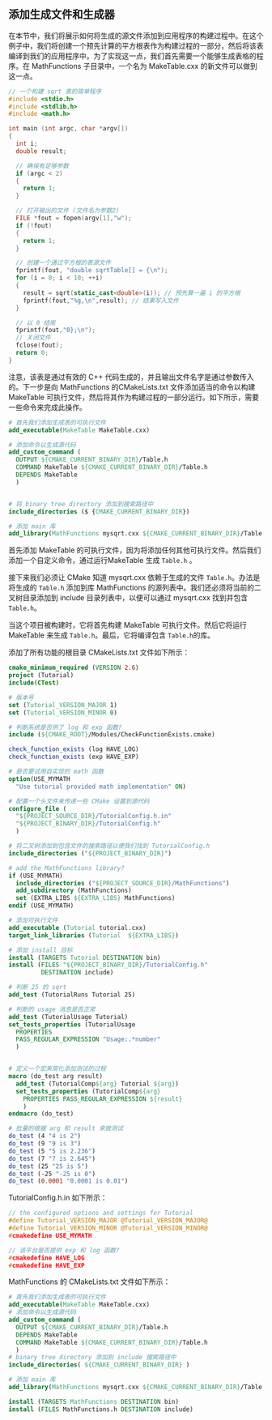 ## 添加生成文件和生成器

在本节中，我们将展示如何将生成的源文件添加到应用程序的构建过程中。在这个例子中，我们将创建一个预先计算的平方根表作为构建过程的一部分，然后将该表编译到我们的应用程序中。为了实现这一点，我们首先需要一个能够生成表格的程序。在 MathFunctions 子目录中，一个名为 MakeTable.cxx 的新文件可以做到这一点。

```cpp
// 一个构建 sqrt 表的简单程序 
#include <stdio.h>
#include <stdlib.h>
#include <math.h>

int main (int argc, char *argv[])
{
  int i;
  double result;

  // 确保有足够参数
  if (argc < 2)
  {
    return 1;
  }

  // 打开输出的文件 (文件名为参数2)
  FILE *fout = fopen(argv[1],"w");
  if (!fout)
  {
    return 1;
  }

  // 创建一个通过平方根的表源文件
  fprintf(fout, "double sqrtTable[] = {\n");
  for (i = 0; i < 10; ++i)
  {
    result = sqrt(static_cast<double>(i)); // 预先算一遍 i 的平方根
    fprintf(fout,"%g,\n",result); // 结果写入文件
  }

  // 以 0 结尾
  fprintf(fout,"0};\n");
  // 关闭文件
  fclose(fout);
  return 0;
}
```

注意，该表是通过有效的 C++ 代码生成的，并且输出文件名字是通过参数传入的。下一步是向 MathFunctions 的CMakeLists.txt 文件添加适当的命令以构建 MakeTable 可执行文件，然后将其作为构建过程的一部分运行。如下所示，需要一些命令来完成此操作。

```cmake
# 首先我们添加生成表的可执行文件
add_executable(MakeTable MakeTable.cxx)

# 添加命令以生成源代码
add_custom_command (
  OUTPUT ${CMAKE_CURRENT_BINARY_DIR}/Table.h
  COMMAND MakeTable ${CMAKE_CURRENT_BINARY_DIR}/Table.h
  DEPENDS MakeTable
  )


# 将 binary tree directory 添加到搜索路径中
include_directories ($ {CMAKE_CURRENT_BINARY_DIR})

# 添加 main 库
add_library(MathFunctions mysqrt.cxx ${CMAKE_CURRENT_BINARY_DIR}/Table.h  )
```

首先添加 MakeTable 的可执行文件，因为将添加任何其他可执行文件。然后我们添加一个自定义命令，通过运行MakeTable 生成 `Table.h` 。

接下来我们必须让 CMake 知道 mysqrt.cxx 依赖于生成的文件 `Table.h`。办法是将生成的 `Table.h` 添加到库 MathFunctions 的源列表中。我们还必须将当前的二叉树目录添加到 include 目录列表中，以便可以通过 mysqrt.cxx 找到并包含 `Table.h`。

当这个项目被构建时，它将首先构建 MakeTable 可执行文件。然后它将运行 MakeTable 来生成 `Table.h`。最后，它将编译包含 `Table.h`的库。

添加了所有功能的根目录 CMakeLists.txt 文件如下所示：

```cmake
cmake_minimum_required (VERSION 2.6)
project (Tutorial)
include(CTest)

# 版本号
set (Tutorial_VERSION_MAJOR 1)
set (Tutorial_VERSION_MINOR 0)

# 判断系统是否供了 log 和 exp 函数?
include (${CMAKE_ROOT}/Modules/CheckFunctionExists.cmake)

check_function_exists (log HAVE_LOG)
check_function_exists (exp HAVE_EXP)

# 是否要试用自实现的 math 函数
option(USE_MYMATH 
  "Use tutorial provided math implementation" ON)

# 配置一个头文件来传递一些 CMake 设置到源代码
configure_file (
  "${PROJECT_SOURCE_DIR}/TutorialConfig.h.in"
  "${PROJECT_BINARY_DIR}/TutorialConfig.h"
  )

# 将二叉树添加到包含文件的搜索路径以便我们找到 TutorialConfig.h
include_directories ("${PROJECT_BINARY_DIR}")

# add the MathFunctions library?
if (USE_MYMATH)
  include_directories ("${PROJECT_SOURCE_DIR}/MathFunctions")
  add_subdirectory (MathFunctions)
  set (EXTRA_LIBS ${EXTRA_LIBS} MathFunctions)
endif (USE_MYMATH)

# 添加可执行文件
add_executable (Tutorial tutorial.cxx)
target_link_libraries (Tutorial  ${EXTRA_LIBS})

# 添加 install 目标
install (TARGETS Tutorial DESTINATION bin)
install (FILES "${PROJECT_BINARY_DIR}/TutorialConfig.h"        
         DESTINATION include)

# 判断 25 的 sqrt
add_test (TutorialRuns Tutorial 25)

# 判断的 usage 消息是否正常
add_test (TutorialUsage Tutorial)
set_tests_properties (TutorialUsage
  PROPERTIES 
  PASS_REGULAR_EXPRESSION "Usage:.*number"
  )


# 定义一个宏来简化添加测试的过程
macro (do_test arg result)
  add_test (TutorialComp${arg} Tutorial ${arg})
  set_tests_properties (TutorialComp${arg}
    PROPERTIES PASS_REGULAR_EXPRESSION ${result}
    )
endmacro (do_test)

# 批量的根据 arg 和 result 来做测试
do_test (4 "4 is 2")
do_test (9 "9 is 3")
do_test (5 "5 is 2.236")
do_test (7 "7 is 2.645")
do_test (25 "25 is 5")
do_test (-25 "-25 is 0")
do_test (0.0001 "0.0001 is 0.01")
```

TutorialConfig.h.in 如下所示：

```c
// the configured options and settings for Tutorial
#define Tutorial_VERSION_MAJOR @Tutorial_VERSION_MAJOR@
#define Tutorial_VERSION_MINOR @Tutorial_VERSION_MINOR@
#cmakedefine USE_MYMATH

// 该平台是否提供 exp 和 log 函数?
#cmakedefine HAVE_LOG
#cmakedefine HAVE_EXP
```

MathFunctions 的 CMakeLists.txt 文件如下所示：

```cmake
# 首先我们添加生成表的可执行文件
add_executable(MakeTable MakeTable.cxx)
# 添加命令以生成源代码
add_custom_command (
  OUTPUT ${CMAKE_CURRENT_BINARY_DIR}/Table.h
  DEPENDS MakeTable
  COMMAND MakeTable ${CMAKE_CURRENT_BINARY_DIR}/Table.h
  )
# binary tree directory 添加到 include 搜索路径中
include_directories( ${CMAKE_CURRENT_BINARY_DIR} )

# 添加 main 库
add_library(MathFunctions mysqrt.cxx ${CMAKE_CURRENT_BINARY_DIR}/Table.h)

install (TARGETS MathFunctions DESTINATION bin)
install (FILES MathFunctions.h DESTINATION include)
```



